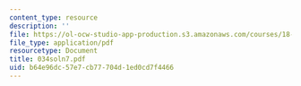 ```yaml
---
content_type: resource
description: ''
file: https://ol-ocw-studio-app-production.s3.amazonaws.com/courses/18-034-honors-differential-equations-spring-2004/b64e96dc57e7cb77704d1ed0cd7f4466_034soln7.pdf
file_type: application/pdf
resourcetype: Document
title: 034soln7.pdf
uid: b64e96dc-57e7-cb77-704d-1ed0cd7f4466
---
```

